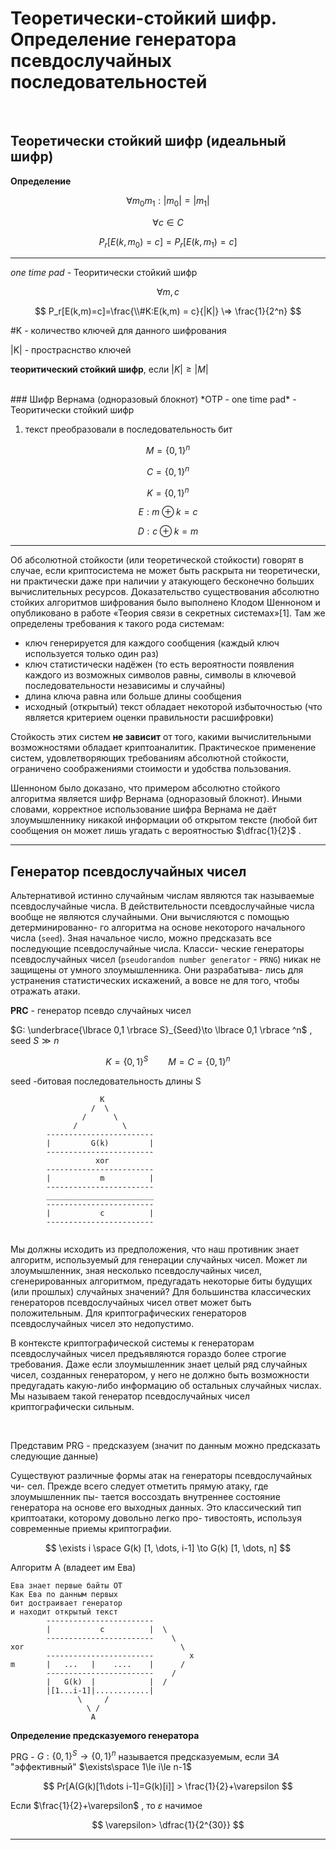 # Теоретически-стойкий шифр. Определение генератора псевдослучайных последовательностей

<br>

## Теоретически стойкий шифр (идеальный шифр)

**Определение** 

$$
\forall m_0m_1: |m_0| = |m_1|
$$

$$
\forall c \in C
$$

$$
P_r[E(k,m_0)=c]=P_r[E(k,m_1)=c]
$$

---

*one time pad*  -   Теоритически стойкий шифр

$$
\forall m, c
$$

$$
P_r[E(k,m)=c]=\frac{\\#K:E(k,m) = c}{|K|} \=> \frac{1}{2^n}
$$

#K - количество ключей для данного шифрования

|K| - простраснство ключей 

**теоритический стойкий шифр**, если $|K|\ge|M|$

<br>
### Шифр Вернама 
(одноразовый блокнот) *OTP - one time pad*  -   Теоритически стойкий шифр

1. текст преобразовали в последовательность бит

$$
M = \lbrace 0, 1 \rbrace ^n 
$$

$$
C = \lbrace 0, 1 \rbrace ^n
$$

$$
K = \lbrace 0, 1 \rbrace ^n
$$

$$
E: m \oplus k = c
$$

$$
D: c \oplus k = m
$$

---

Об абсолютной стойкости (или теоретической стойкости) говорят в случае, если криптосистема не может быть раскрыта ни теоретически, ни практически даже при наличии у атакующего бесконечно больших вычислительных ресурсов. Доказательство существования абсолютно стойких алгоритмов шифрования было выполнено Клодом Шенноном и опубликовано в работе «Теория связи в секретных системах»[1]. Там же определены требования к такого рода системам:

+ ключ генерируется для каждого сообщения (каждый ключ используется только один раз)
+ ключ статистически надёжен (то есть вероятности появления каждого из возможных символов равны, символы в ключевой последовательности независимы и случайны)
+ длина ключа равна или больше длины сообщения
+ исходный (открытый) текст обладает некоторой избыточностью (что является критерием оценки правильности расшифровки)

Стойкость этих систем **не зависит** от того, какими вычислительными возможностями обладает криптоаналитик. Практическое применение систем, удовлетворяющих требованиям абсолютной стойкости, ограничено соображениями стоимости и удобства пользования.

Шенноном было доказано, что примером абсолютно стойкого алгоритма является шифр Вернама (одноразовый блокнот). Иными словами, корректное использование шифра Вернама не даёт злоумышленнику никакой информации об открытом тексте (любой бит сообщения он может лишь угадать с вероятностью $\dfrac{1}{2}$ .

---

## Генератор псевдослучайных чисел

Альтернативой истинно случайным числам являются так называемые псевдослучайные числа. В действительности псевдослучайные числа вообще не являются случайными. Они вычисляются с помощью детерминированно- го алгоритма на основе некоторого начального числа (`seed`). Зная начальное число, можно предсказать все последующие псевдослучайные числа. Класси- ческие генераторы псевдослучайных чисел (`pseudorandom number generator` - `PRNG`) никак не защищены от умного злоумышленника. Они разрабатыва- лись для устранения статистических искажений, а вовсе не для того, чтобы отражать атаки. 


**PRC** - генератор псевдо случайных чисел 

$G: \underbrace{\lbrace 0,1 \rbrace S}_{Seed}\to \lbrace 0,1 \rbrace ^n$ , seed $S\gg n$

$$
K=\lbrace 0,1 \rbrace ^S \qquad M = C = \lbrace 0,1 \rbrace ^n
$$

seed -битовая последовательность длины S

```
                    K
                  /  \
                /      \
              /          \
        ------------------------
        |         G(k)         |
        ------------------------
                   xor
        ------------------------
        |           m          |
        ------------------------
        ________________________
        ------------------------
        |           c          |
        ------------------------
      
```

Мы должны исходить из предположения, что наш противник знает алгоритм, используемый для генерации случайных чисел. Может ли злоумышленник, зная несколько псевдослучайных чисел, сгенерированных алгоритмом, предугадать некоторые биты будущих (или прошлых) случайных значений? Для большинства классических генераторов псевдослучайных чисел ответ может быть положительным. Для криптографических генераторов псевдослучайных чисел это недопустимо.

В контексте криптографической системы к генераторам псевдослучайных чисел предъявляются гораздо более строгие требования. Даже если злоумышленник знает целый ряд случайных чисел, созданных генератором, у него не должно быть возможности предугадать какую-либо информацию об остальных случайных числах. Мы называем такой генератор псевдослучайных чисел криптографически сильным. 

<br>

Представим PRG - предсказуем (значит по данным можно предсказать следующие данные)

Существуют различные формы атак на генераторы псевдослучайных чи- сел. Прежде всего следует отметить прямую атаку, где злоумышленник пы- тается воссоздать внутреннее состояние генератора на основе его выходных данных. Это классический тип криптоатаки, которому довольно легко про- тивостоять, используя современные приемы криптографии.


$$
\exists i \space G(k) [1, \dots, i-1] \to G(k) [1, \dots, n]
$$

Алгоритм А (владеет им Ева) 

```
Ева знает первые байты ОТ
Как Ева по данным первых
бит достраивает генератор
и находит открытый текст
        ------------------------
        |           c          |  \
        ------------------------    \
xor                                   \
        ------------------------        x
m       |   ...   |    ....    |      /
        ------------------------    /
        |   G(k)  |            |  /
        |[1...i-1]|............|
               \     /
                 \ /
                  A
```

**Определение предсказуемого генератора** 

PRG - $G: \lbrace 0,1 \rbrace ^S\to\lbrace 0,1 \rbrace ^n$ называется предсказуемым, если $\exists A$ "эффективный" $\exists\space 1\le i\le n-1$

$$
Pr[A(G(k)[1\dots i-1]=G(k)[i]] > \frac{1}{2}+\varepsilon
$$

Если $\frac{1}{2}+\varepsilon$ , то $\varepsilon$ начимое 

$$
\varepsilon> \dfrac{1}{2^{30}}
$$

---
